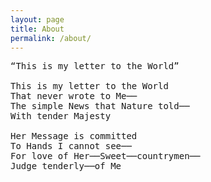 ```yaml
---
layout: page
title: About
permalink: /about/
---
```

<pre>
“This is my letter to the World”

This is my letter to the World
That never wrote to Me──
The simple News that Nature told──
With tender Majesty

Her Message is committed
To Hands I cannot see──
For love of Her──Sweet──countrymen──
Judge tenderly──of Me
</pre>
